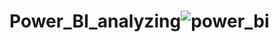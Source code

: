 # Power_BI_analyzing![power_bi](https://user-images.githubusercontent.com/58104565/203062826-7803204c-5fa9-4c31-8278-5b46cd4dcf1b.png)
